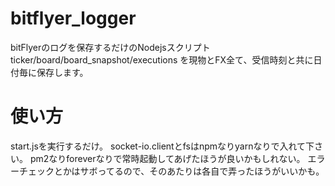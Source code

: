 # bitflyer_logger
bitFlyerのログを保存するだけのNodejsスクリプト
ticker/board/board_snapshot/executions を現物とFX全て、受信時刻と共に日付毎に保存します。

# 使い方
start.jsを実行するだけ。
socket-io.clientとfsはnpmなりyarnなりで入れて下さい。
pm2なりforeverなりで常時起動してあげたほうが良いかもしれない。
エラーチェックとかはサボってるので、そのあたりは各自で弄ったほうがいいかも。
